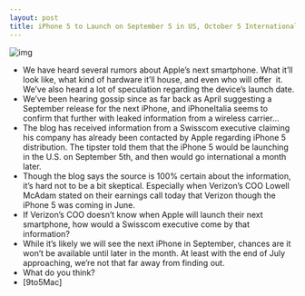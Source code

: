 ```yaml
---
layout: post
title: iPhone 5 to Launch on September 5 in US, October 5 Internationally?
---
```

![img](http://media.idownloadblog.com/wp-content/uploads/2011/06/iphone5_concept-e1309528018769.jpg)
* We have heard several rumors about Apple’s next smartphone. What it’ll look like, what kind of hardware it’ll house, and even who will offer  it. We’ve also heard a lot of speculation regarding the device’s launch date.
* We’ve been hearing gossip since as far back as April suggesting a September release for the next iPhone, and iPhoneItalia seems to confirm that further with leaked information from a wireless carrier…
* The blog has received information from a Swisscom executive claiming his company has already been contacted by Apple regarding iPhone 5 distribution. The tipster told them that the iPhone 5 would be launching in the U.S. on September 5th, and then would go international a month later.
* Though the blog says the source is 100% certain about the information, it’s hard not to be a bit skeptical. Especially when Verizon’s COO Lowell McAdam stated on their earnings call today that Verizon though the iPhone 5 was coming in June.
* If Verizon’s COO doesn’t know when Apple will launch their next smartphone, how would a Swisscom executive come by that information?
* While it’s likely we will see the next iPhone in September, chances are it won’t be available until later in the month. At least with the end of July approaching, we’re not that far away from finding out.
* What do you think?
* [9to5Mac]

